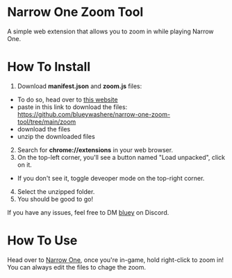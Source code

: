 # Narrow One Zoom Tool
A simple web extension that allows you to zoom in while playing Narrow One.

# How To Install

1. Download **manifest.json** and **zoom.js** files:
- To do so, head over to [this website](https://download-directory.github.io/)
- paste in this link to download the files: https://github.com/blueywashere/narrow-one-zoom-tool/tree/main/zoom
- download the files
- unzip the downloaded files
2. Search for **chrome://extensions** in your web browser.
3. On the top-left corner, you'll see a button named "Load unpacked", click on it.
- If you don't see it, toggle deveoper mode on the top-right corner.
4. Select the unzipped folder.
5. You should be good to go!

If you have any issues, feel free to DM [bluey](https://discordapp.com/users/811660341297020929) on Discord.

# How To Use

Head over to [Narrow One](https://narrow.one/), once you're in-game, hold right-click to zoom in! You can always edit the files to chage the zoom.

